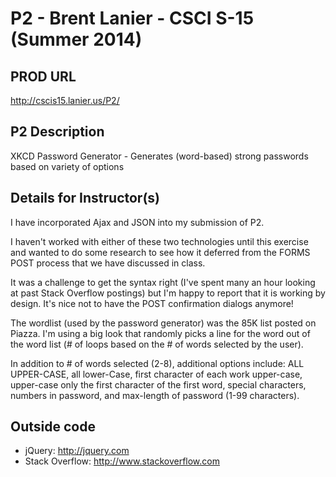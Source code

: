 # P2 - Brent Lanier - CSCI S-15 (Summer 2014)

## PROD URL
<http://cscis15.lanier.us/P2/>

## P2 Description
XKCD Password Generator - Generates (word-based) strong passwords based on variety of options

## Details for Instructor(s)
I have incorporated Ajax and JSON into my submission of P2.

I haven't worked with either of these two technologies until this exercise and wanted to do some research to see how it deferred from the FORMS POST process that we have discussed in class.

It was a challenge to get the syntax right (I've spent many an hour looking at past Stack Overflow postings) but I'm happy to report that it is working by design.  It's nice not to have the POST confirmation dialogs anymore!

The wordlist (used by the password generator) was the 85K list posted on Piazza.  I'm using a big look that randomly picks a line for the word out of the word list (# of loops based on the # of words selected by the user).

In addition to # of words selected (2-8), additional options include:  ALL UPPER-CASE, all lower-Case, first character of each work upper-case, upper-case only the first character of the first word, special characters, numbers in password, and max-length of password (1-99 characters).

## Outside code
* jQuery: http://jquery.com
* Stack Overflow: http://www.stackoverflow.com